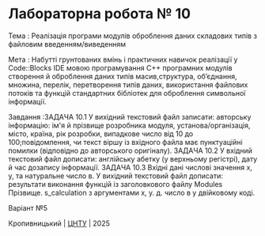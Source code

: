 ﻿# Лабораторна робота № 10

Тема : Реалізація програми модулів оброблення даних складових типів з файловим введенням/виведенням

Мета : Набутті грунтованих  вмінь і практичних навичок реалізації у Code::Blocks IDE мовою програмування С++
програмних модулів створення й оброблення даних типів масив,структура, об’єднання, множина, перелік, 
перетворення типів даних, використання файлових потоків та функцій стандартних бібліотек для оброблення 
символьної інформації.

Завдання :ЗАДАЧА 10.1
У вихідний текстовий файл записати:
авторську інформацію: ім'я й прізвище розробника модуля, установа/організація, місто, країна, рік розробки,
випадкове число від 10 до 100;повідомлення, чи текст віршу із вхідного файла має пунктуаційні 
помилки (відповідно до авторського оригіналу).
ЗАДАЧА 10.2
У вхідний текстовий файл дописати:
англійську абетку (у верхньому регістрі), дату й час дозапису інформації.
ЗАДАЧА 10.3
Вхідні дані числові значення х, у, та натуральне число в. У вихідний текстовий файл дописати:
результати виконання функцій із заголовкового файлу Modules Прізвище. s_calculation з аргументами х, у. д.
число в у двійковому коді.

Варіант №5


Кропивницький | <a href="http://www.kntu.kr.ua/">ЦНТУ</a> | 2025